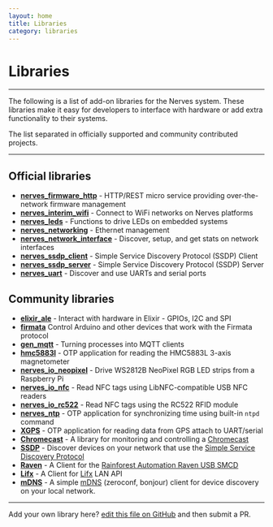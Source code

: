 ```yaml
---
layout: home
title: Libraries
category: libraries
---
```

# Libraries

<hr/>

The following is a list of add-on libraries for the Nerves
system. These libraries make it easy for developers to interface with
hardware or add extra functionality to their systems.

The list separated in officially supported and community contributed projects.

<hr/>

## <a id="core"></a>Official libraries

* **[nerves_firmware_http](https://github.com/nerves-project/nerves_firmware_http)** -
  HTTP/REST micro service providing over-the-network firmware
  management
* **[nerves_interim_wifi](https://hex.pm/packages/nerves_interim_wifi)** -
  Connect to WiFi networks on Nerves platforms
* **[nerves_leds](https://hex.pm/packages/nerves_leds)** -
  Functions to drive LEDs on embedded systems
* **[nerves_networking](https://hex.pm/packages/nerves_networking)** -
  Ethernet management
* **[nerves_network_interface](https://hex.pm/packages/nerves_network_interface)** -
  Discover, setup, and get stats on network interfaces
* **[nerves_ssdp_client](https://github.com/nerves-project/nerves_ssdp_client)** -
  Simple Service Discovery Protocol (SSDP) Client
* **[nerves_ssdp_server](https://github.com/nerves-project/nerves_ssdp_server)** -
  Simple Service Discovery Protocol (SSDP) Server
* **[nerves_uart](https://hex.pm/packages/nerves_uart)** -
  Discover and use UARTs and serial ports


## <a id="thirdparty"></a>Community libraries

* **[elixir_ale](https://hex.pm/packages/elixir_ale)** - Interact
  with hardware in Elixir - GPIOs, I2C and SPI
* **[firmata](https://hex.pm/packages/firmata)** Control Arduino and other devices that
  work with the Firmata protocol
* **[gen_mqtt](https://hex.pm/packages/gen_mqtt)** -
  Turning processes into MQTT clients
* **[hmc5883l](https://hex.pm/packages/hmc5883l)** - OTP application for reading
  the HMC5883L 3-axis magnetometer
* **[nerves_io_neopixel](https://hex.pm/packages/nerves_io_neopixel)** -
  Drive WS2812B NeoPixel RGB LED strips from a Raspberry Pi
* **[nerves_io_nfc](https://hex.pm/packages/nerves_io_nfc)** -
  Read NFC tags using LibNFC-compatible USB NFC readers
* **[nerves_io_rc522](https://hex.pm/packages/nerves_io_rc522)** -
  Read NFC tags using the RC522 RFID module
* **[nerves_ntp](https://hex.pm/packages/nerves_ntp)** -
  OTP application for synchronizing time using built-in `ntpd` command
* **[XGPS](https://hex.pm/packages/xgps)** -
  OTP application for reading data from GPS attach to UART/serial
* **[Chromecast](https://hex.pm/packages/chromecast)** - A library for monitoring and controlling a [Chromecast](https://www.google.com/intl/en_us/chromecast/)
* **[SSDP](https://hex.pm/packages/ssdp)** - Discover devices on your network that use the [Simple Service Discovery Protocol](https://en.wikipedia.org/wiki/Simple_Service_Discovery_Protocol)
* **[Raven](https://hex.pm/packages/raven_smcd)** - A Client for the [Rainforest Automation Raven USB SMCD](https://rainforestautomation.com/rfa-z106-raven/)
* **[Lifx](https://hex.pm/packages/lifx)** - A Client for [Lifx](http://lifx.com/) LAN API
* **[mDNS](https://hex.pm/packages/mdns)** - A simple [mDNS](https://en.wikipedia.org/wiki/Multicast_DNS) (zeroconf, bonjour) client for device discovery on your local network.

<hr/>

Add your own library here?
[edit this file on GitHub](https://github.com/nerves-project/nerves-project.github.com/edit/master/libraries.md)
and then submit a PR.
